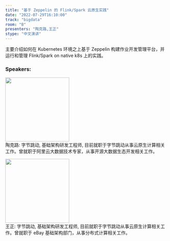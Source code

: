 ```yaml
---
title: "基于 Zeppelin 的 Flink/Spark 云原生实践"
date: "2022-07-29T16:10:00"
track: "bigdata"
room: "B"
presenters: "陶克路,王正"
stype: "中文演讲"
---
```

主要介绍如何在 Kubernetes 环境之上基于 Zeppelin 构建作业开发管理平台，并运行和管理 Flink/Spark on native k8s 上的实践。
 ### Speakers: 
 <img src="images/speaker/1068.png" width="200" /><br>陶克路: 字节跳动, 基础架构研发工程师, 目前就职于字节跳动从事云原生计算相关工作。曾就职于阿里云大数据技术专家，从事开源大数据生态开发相关工作。

 <img src="images/speaker/1068_2.png" width="200" /><br>王正: 字节跳动, 基础架构研发工程师, 目前就职于字节跳动从事云原生计算相关工作。曾就职于 eBay 基础架构部门，从事分布式计算相关工作。

 